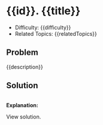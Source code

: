 # {{id}}. {{title}}

- Difficulty: {{difficulty}}
- Related Topics: {{relatedTopics}}

## Problem

{{description}}

## Solution

```javascript

```

**Explanation:**

View solution.
